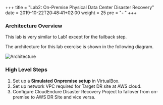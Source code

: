 +++
title = "Lab2: On-Premise Physical Data Center Disaster Recovery"
date = 2019-10-22T20:48:41+02:00
weight = 25
pre = "<b>- </b>"
+++


### Architecture Overview

This lab is very similar to Lab1 except for the failback step.  

The architecture for this lab exercise is shown in the following diagram.

![Architecture](/lab2/architecture_diagram.png?classes=shadow,border)

### High Level Steps

1. Set up a **Simulated Onpremise setup** in VirtualBox. 
2. Set up network VPC required for Target DR site at AWS cloud.
3. Configure CloudEndure Disaster Recovery Project to failover from on-premise to AWS DR Site and vice versa.
